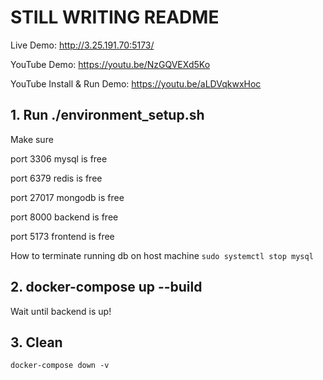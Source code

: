 # STILL WRITING README

Live Demo: http://3.25.191.70:5173/ 

YouTube Demo: https://youtu.be/NzGQVEXd5Ko

YouTube Install & Run Demo: https://youtu.be/aLDVqkwxHoc


## 1. Run ./environment_setup.sh

Make sure 

port 3306 mysql is free

port 6379 redis is free

port 27017 mongodb is free

port 8000 backend is free

port 5173 frontend is free

How to terminate running db on host machine
`sudo systemctl stop mysql`

## 2. docker-compose up --build

Wait until backend is up!

## 3. Clean

`docker-compose down -v`

